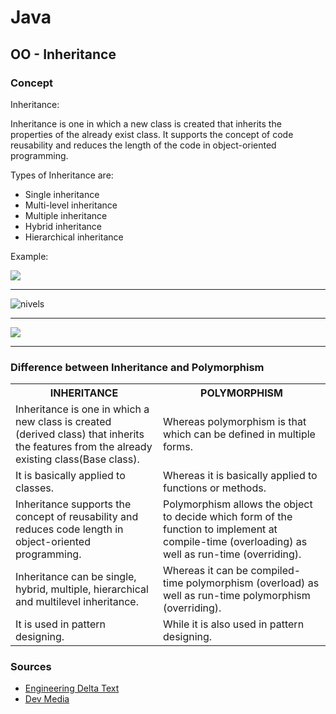 # Java

## OO - Inheritance


### Concept

<p>Inheritance:</p>
<p>Inheritance is one in which a new class is created that inherits the properties of the already exist class. It supports the concept of code reusability and reduces the length of the code in object-oriented programming.</p>

<p>Types of Inheritance are:</p>

<ul>
  <li>Single inheritance</li>
  <li>Multi-level inheritance</li>
  <li>Multiple inheritance</li>
  <li>Hybrid inheritance</li>
  <li>Hierarchical inheritance</li>
</ul>

<p>Example:</p>
<img src="https://dotnettrickscloud.blob.core.windows.net/img/oops/types-of-inheritance-c-sharp.png" />



<hr/>
<img src="https://www.tutorialspoint.com/java/images/types_of_inheritance.jpg" alt="nivels"/>



<hr/>
<img src="https://simplesnippets.tech/wp-content/uploads/2018/04/java-types-of-inheritance-1280x720.jpg"/>

<hr/>

### Difference between Inheritance and Polymorphism

<table>
  <tr>
    <th>INHERITANCE</th>
    <th>POLYMORPHISM</th>
  </tr>
  <tr>
    <td>Inheritance is one in which a new class is created (derived class) that inherits the features from the already existing class(Base class).</td>
    <td>Whereas polymorphism is that which can be defined in multiple forms.</td>
  </tr>
  <tr>
    <td>It is basically applied to classes.</td>
    <td>Whereas it is basically applied to functions or methods.</td>
  </tr>
  <tr>
    <td>Inheritance supports the concept of reusability and reduces code length in object-oriented programming.</td>
    <td>Polymorphism allows the object to decide which form of the function to implement at compile-time (overloading) as well as run-time (overriding).</td>
  </tr>
  <tr>
    <td>Inheritance can be single, hybrid, multiple, hierarchical and multilevel inheritance.</td>
    <td>Whereas it can be compiled-time polymorphism (overload) as well as run-time polymorphism (overriding).</td>
  </tr>
  <tr>
    <td>It is used in pattern designing.</td>
    <td>While it is also used in pattern designing.</td>
  </tr>
</table>





### Sources

<ul>
<li>
<a href="https://eng.libretexts.org/Courses/Delta_College/C_-_Data_Structures/05%3A_Polymorphism/5.4%3A_Difference_between_Inheritance_and_Polymorphism#:~:text=1.-,Inheritance%20is%20one%20in%20which%20a%20new%20class%20is%20created,be%20defined%20in%20multiple%20forms.&text=Whereas%20it%20can%20be%20compiled,%2Dtime%20polymorphism%20(overriding)."> Engineering Delta Text</a>
  </li>
  <li>
    <a href="https://www.devmedia.com.br/os-4-pilares-da-programacao-orientada-a-objetos/9264">Dev Media</a>
  </li>
 </ul>
